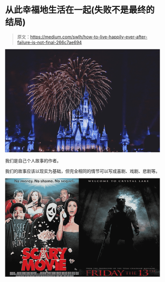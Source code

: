 # 从此幸福地生活在一起(失败不是最终的结局)

> 原文：<https://medium.com/swlh/how-to-live-happily-ever-after-failure-is-not-final-266c7ae694>

![](img/1f5590c31ef5ac40002b3c34bc41f887.png)

我们是自己个人故事的作者。

我们的故事应该以现实为基础，但完全相同的情节可以写成喜剧、戏剧、悲剧等。

![](img/450bc228d2e42123e96a5e9ed755ddc6.png)